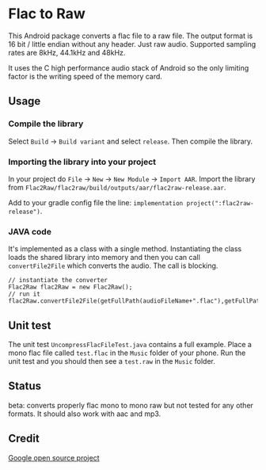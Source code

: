 # Flac to Raw

This Android package converts a flac file to a raw file. The output format is 16 bit / little
endian without any header. Just raw audio. Supported sampling rates are 8kHz, 44.1kHz and 48kHz.

It uses the C high performance audio stack of Android so the only limiting factor is the writing
speed of the memory card.

## Usage

### Compile the library

Select `Build` -> `Build variant` and select `release`. Then compile the library.

### Importing the library into your project

In your project do `File` -> `New` -> `New Module` -> `Import AAR`. Import the library from
`Flac2Raw/flac2raw/build/outputs/aar/flac2raw-release.aar`.

Add to your gradle config file the line: `implementation project(":flac2raw-release")`.

### JAVA code

It's implemented as a class with a single method. Instantiating the class loads the
shared library into memory and then you can call `convertFile2File` which converts the
audio. The call is blocking.

```
// instantiate the converter
Flac2Raw flac2Raw = new Flac2Raw();
// run it
flac2Raw.convertFile2File(getFullPath(audioFileName+".flac"),getFullPath(audioFileName+".raw"),48000);
```

## Unit test
The unit test `UncompressFlacFileTest.java` contains a full example. 
Place a mono flac file called `test.flac` in the
`Music` folder of your phone. Run the unit test and you should then see a `test.raw`
in the `Music` folder.

## Status

beta: converts properly flac mono to mono raw but not tested for any other formats. It should also work
with aac and mp3.

## Credit
[Google open source project](https://android.googlesource.com/platform/frameworks/wilhelm/+/master/tests/examples/slesTestDecodeToBuffQueue.cpp)
